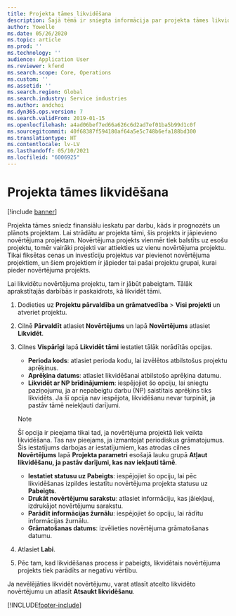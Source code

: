 ```yaml
---
title: Projekta tāmes likvidēšana
description: Šajā tēmā ir sniegta informācija par projekta tāmes likvidēšanu pēc tā pabeigšanas.
author: Yowelle
ms.date: 05/26/2020
ms.topic: article
ms.prod: ''
ms.technology: ''
audience: Application User
ms.reviewer: kfend
ms.search.scope: Core, Operations
ms.custom: ''
ms.assetid: ''
ms.search.region: Global
ms.search.industry: Service industries
ms.author: andchoi
ms.dyn365.ops.version: 7
ms.search.validFrom: 2019-01-15
ms.openlocfilehash: a4ad06bef7ed66a626c6d2ad7ef01ba5b99d1c0f
ms.sourcegitcommit: 40f68387f594180af64a5e5c748b6efa188bd300
ms.translationtype: HT
ms.contentlocale: lv-LV
ms.lasthandoff: 05/10/2021
ms.locfileid: "6006925"
---
```

# <a name="eliminate-a-project-estimate"></a>Projekta tāmes likvidēšana

[!include [banner](../includes/banner.md)]

Projekta tāmes sniedz finansiālu ieskatu par darbu, kāds ir prognozēts un plānots projektam. Lai strādātu ar projekta tāmi, šis projekts ir jāpievieno novērtējuma projektam. Novērtējuma projekts vienmēr tiek balstīts uz esošu projektu, tomēr vairāki projekti var attiekties uz vienu novērtējuma projektu. Tikai fiksētas cenas un investīciju projektus var pievienot novērtējuma projektiem, un šiem projektiem ir jāpieder tai pašai projektu grupai, kurai pieder novērtējuma projekts.

Lai likvidētu novērtējuma projektu, tam ir jābūt pabeigtam. Tālāk aprakstītajās darbībās ir paskaidrots, kā likvidēt tāmi.

1. Dodieties uz **Projektu pārvaldība un grāmatvedība** > **Visi projekti** un atveriet projektu. 
2. Cilnē **Pārvaldīt** atlasiet **Novērtējums** un lapā **Novērtējums** atlasiet **Likvidēt**.
3. Cilnes **Vispārīgi** lapā **Likvidēt tāmi** iestatiet tālāk norādītās opcijas.

   - **Perioda kods**: atlasiet perioda kodu, lai izvēlētos atbilstošus projektu aprēķinus. 
   - **Aprēķina datums**: atlasiet likvidēšanai atbilstošo aprēķina datumu.
   - **Likvidēt ar NP brīdinājumiem**: iespējojiet šo opciju, lai sniegtu paziņojumu, ja ar nepabeigtu darbu (NP) saistītais aprēķins tiks likvidēts. Ja šī opcija nav iespējota, likvidēšanu nevar turpināt, ja pastāv tāmē neiekļauti darījumi. 
   > [!NOTE]
   > Šī opcija ir pieejama tikai tad, ja novērtējuma projektā liek veikta likvidēšana. Tas nav pieejams, ja izmantojat periodiskus grāmatojumus. Šis iestatījums darbojas ar iestatījumiem, kas atrodas cilnes **Novērtējums** lapā **Projekta parametri** esošajā lauku grupā **Atļaut likvidēšanu, ja pastāv darījumi, kas nav iekļauti tāmē**.
   - **Iestatiet statusu uz Pabeigts**: iespējojiet šo opciju, lai pēc likvidēšanas izpildes iestatītu novērtējuma projekta statusu uz **Pabeigts**.
   - **Drukāt novērtējumu sarakstu**: atlasiet informāciju, kas jāiekļauj, izdrukājot novērtējumu sarakstu.
   - **Parādīt informācijas žurnālu**: iespējojiet šo opciju, lai rādītu informācijas žurnālu.
   - **Grāmatošanas datums**: izvēlieties novērtējuma grāmatošanas datumu.

4.  Atlasiet **Labi**.
5. Pēc tam, kad likvidēšanas process ir pabeigts, likvidētais novērtējuma projekts tiek parādīts ar negatīvu vērtību. 

Ja nevēlējāties likvidēt novērtējumu, varat atlasīt atcelto likvidēto novērtējumu un atlasīt **Atsaukt likvidēšanu**.   


[!INCLUDE[footer-include](../includes/footer-banner.md)]